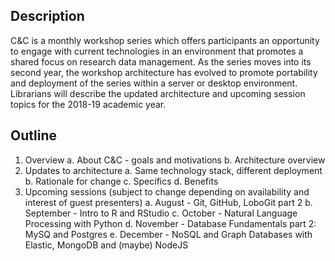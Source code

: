 ## Description

C&C is a monthly workshop series which offers participants an opportunity to engage with current technologies in an environment that promotes a shared focus on research data management. As the series moves into its second year, the workshop architecture has evolved to promote portability and deployment of the series within a server or desktop environment. Librarians will describe the updated architecture and upcoming session topics for the 2018-19 academic year.

## Outline

1. Overview
   a. About C&C - goals and motivations
   b. Architecture overview
2. Updates to architecture
   a. Same technology stack, different deployment
   b. Rationale for change
   c. Specifics
   d. Benefits
3. Upcoming sessions (subject to change depending on availability and interest of guest presenters)
   a. August - Git, GitHub, LoboGit part 2
   b. September - Intro to R and RStudio
   c. October - Natural Language Processing with Python
   d. November - Database Fundamentals part 2: MySQ and Postgres
   e. December - NoSQL and Graph Databases with Elastic, MongoDB and (maybe) NodeJS
   
